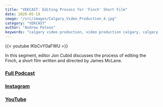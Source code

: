 ```yaml
---
title: "VEKCAST: Editing Process for 'Finch' Short Film"
date: 2020-05-19
image: "/src/images/Calgary_Video_Production_4.jpg"
category: "VEKCAST"
author: "Andrew Peloso"
keywords: "calgary video production, video production calgary, calgary video company"
---
```


{{< youtube lKbCvY0aFWU >}}

In this segment, editor Jon Cubid discusses the process of editing the Finch, a short film written and directed by James McLane.

### [Full Podcast](https://anchor.fm/vek-labs)

### [Instagram](https://www.instagram.com/veklabs/)

### [YouTube](https://www.youtube.com/channel/UC_8CmynHCINGSOZftHJGoUQ)
